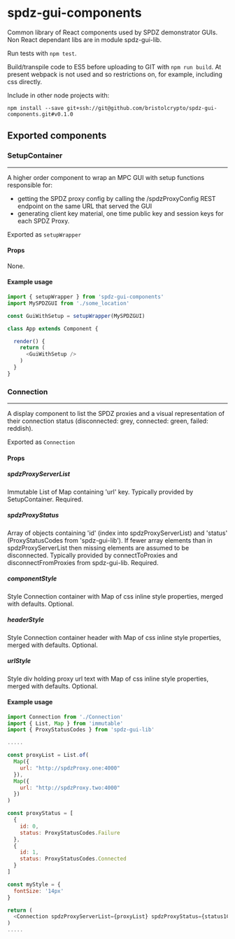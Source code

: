 # spdz-gui-components
Common library of React components used by SPDZ demonstrator GUIs. Non React dependant libs are in module spdz-gui-lib.

Run tests with `npm test`.

Build/transpile code to ES5 before uploading to GIT with `npm run build`. At present webpack is not used and so restrictions on, for example, including css directly.

Include in other node projects with:

 `npm install --save git+ssh://git@github.com/bristolcrypto/spdz-gui-components.git#v0.1.0`

## Exported components
### SetupContainer
------
A higher order component to wrap an MPC GUI with setup functions responsible for:

- getting the SPDZ proxy config by calling the /spdzProxyConfig REST endpoint on the same URL that served the GUI
- generating client key material, one time public key and session keys for each SPDZ Proxy.

Exported as `setupWrapper`

#### Props

None. 

#### Example usage

```javascript
import { setupWrapper } from 'spdz-gui-components'
import MySPDZGUI from './some_location'

const GuiWithSetup = setupWrapper(MySPDZGUI)

class App extends Component {

  render() {
    return (
      <GuiWithSetup />
    )
  }
}
```

### Connection
------
A display component to list the SPDZ proxies and a visual representation of their connection status (disconnected: grey, connected: green, failed: reddish).

Exported as `Connection`

#### Props

##### spdzProxyServerList

Immutable List of Map containing 'url' key. Typically provided by SetupContainer. Required.

##### spdzProxyStatus

Array of objects containing 'id' (index into spdzProxyServerList) and 'status' (ProxyStatusCodes from 'spdz-gui-lib'). If fewer array elements than in spdzProxyServerList then missing elements are assumed to be disconnected. Typically provided by connectToProxies and disconnectFromProxies from spdz-gui-lib. Required.

##### componentStyle

Style Connection container with Map of css inline style properties, merged with defaults. Optional.

##### headerStyle

Style Connection container header with Map of css inline style properties, merged with defaults. Optional.

##### urlStyle

Style div holding proxy url text with Map of css inline style properties, merged with defaults. Optional.

#### Example usage

```javascript
import Connection from './Connection'
import { List, Map } from 'immutable'
import { ProxyStatusCodes } from 'spdz-gui-lib' 

.....

const proxyList = List.of(
  Map({
    url: "http://spdzProxy.one:4000"
  }),
  Map({
    url: "http://spdzProxy.two:4000"
  })
)

const proxyStatus = [
  {
    id: 0,
    status: ProxyStatusCodes.Failure
  },
  {
    id: 1,
    status: ProxyStatusCodes.Connected
  }
]

const myStyle = {
  fontSize: '14px'
}

return (
  <Connection spdzProxyServerList={proxyList} spdzProxyStatus={status1Connected} urlStyle={myStyle}/>
)
.....

```

